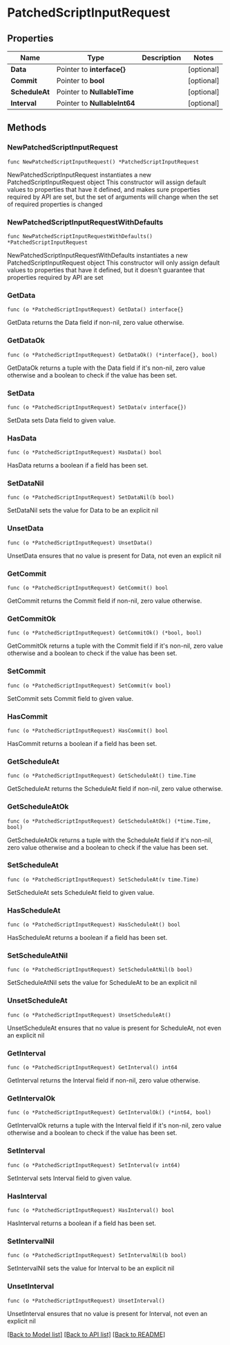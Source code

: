 # PatchedScriptInputRequest

## Properties

Name | Type | Description | Notes
------------ | ------------- | ------------- | -------------
**Data** | Pointer to **interface{}** |  | [optional] 
**Commit** | Pointer to **bool** |  | [optional] 
**ScheduleAt** | Pointer to **NullableTime** |  | [optional] 
**Interval** | Pointer to **NullableInt64** |  | [optional] 

## Methods

### NewPatchedScriptInputRequest

`func NewPatchedScriptInputRequest() *PatchedScriptInputRequest`

NewPatchedScriptInputRequest instantiates a new PatchedScriptInputRequest object
This constructor will assign default values to properties that have it defined,
and makes sure properties required by API are set, but the set of arguments
will change when the set of required properties is changed

### NewPatchedScriptInputRequestWithDefaults

`func NewPatchedScriptInputRequestWithDefaults() *PatchedScriptInputRequest`

NewPatchedScriptInputRequestWithDefaults instantiates a new PatchedScriptInputRequest object
This constructor will only assign default values to properties that have it defined,
but it doesn't guarantee that properties required by API are set

### GetData

`func (o *PatchedScriptInputRequest) GetData() interface{}`

GetData returns the Data field if non-nil, zero value otherwise.

### GetDataOk

`func (o *PatchedScriptInputRequest) GetDataOk() (*interface{}, bool)`

GetDataOk returns a tuple with the Data field if it's non-nil, zero value otherwise
and a boolean to check if the value has been set.

### SetData

`func (o *PatchedScriptInputRequest) SetData(v interface{})`

SetData sets Data field to given value.

### HasData

`func (o *PatchedScriptInputRequest) HasData() bool`

HasData returns a boolean if a field has been set.

### SetDataNil

`func (o *PatchedScriptInputRequest) SetDataNil(b bool)`

 SetDataNil sets the value for Data to be an explicit nil

### UnsetData
`func (o *PatchedScriptInputRequest) UnsetData()`

UnsetData ensures that no value is present for Data, not even an explicit nil
### GetCommit

`func (o *PatchedScriptInputRequest) GetCommit() bool`

GetCommit returns the Commit field if non-nil, zero value otherwise.

### GetCommitOk

`func (o *PatchedScriptInputRequest) GetCommitOk() (*bool, bool)`

GetCommitOk returns a tuple with the Commit field if it's non-nil, zero value otherwise
and a boolean to check if the value has been set.

### SetCommit

`func (o *PatchedScriptInputRequest) SetCommit(v bool)`

SetCommit sets Commit field to given value.

### HasCommit

`func (o *PatchedScriptInputRequest) HasCommit() bool`

HasCommit returns a boolean if a field has been set.

### GetScheduleAt

`func (o *PatchedScriptInputRequest) GetScheduleAt() time.Time`

GetScheduleAt returns the ScheduleAt field if non-nil, zero value otherwise.

### GetScheduleAtOk

`func (o *PatchedScriptInputRequest) GetScheduleAtOk() (*time.Time, bool)`

GetScheduleAtOk returns a tuple with the ScheduleAt field if it's non-nil, zero value otherwise
and a boolean to check if the value has been set.

### SetScheduleAt

`func (o *PatchedScriptInputRequest) SetScheduleAt(v time.Time)`

SetScheduleAt sets ScheduleAt field to given value.

### HasScheduleAt

`func (o *PatchedScriptInputRequest) HasScheduleAt() bool`

HasScheduleAt returns a boolean if a field has been set.

### SetScheduleAtNil

`func (o *PatchedScriptInputRequest) SetScheduleAtNil(b bool)`

 SetScheduleAtNil sets the value for ScheduleAt to be an explicit nil

### UnsetScheduleAt
`func (o *PatchedScriptInputRequest) UnsetScheduleAt()`

UnsetScheduleAt ensures that no value is present for ScheduleAt, not even an explicit nil
### GetInterval

`func (o *PatchedScriptInputRequest) GetInterval() int64`

GetInterval returns the Interval field if non-nil, zero value otherwise.

### GetIntervalOk

`func (o *PatchedScriptInputRequest) GetIntervalOk() (*int64, bool)`

GetIntervalOk returns a tuple with the Interval field if it's non-nil, zero value otherwise
and a boolean to check if the value has been set.

### SetInterval

`func (o *PatchedScriptInputRequest) SetInterval(v int64)`

SetInterval sets Interval field to given value.

### HasInterval

`func (o *PatchedScriptInputRequest) HasInterval() bool`

HasInterval returns a boolean if a field has been set.

### SetIntervalNil

`func (o *PatchedScriptInputRequest) SetIntervalNil(b bool)`

 SetIntervalNil sets the value for Interval to be an explicit nil

### UnsetInterval
`func (o *PatchedScriptInputRequest) UnsetInterval()`

UnsetInterval ensures that no value is present for Interval, not even an explicit nil

[[Back to Model list]](../README.md#documentation-for-models) [[Back to API list]](../README.md#documentation-for-api-endpoints) [[Back to README]](../README.md)


